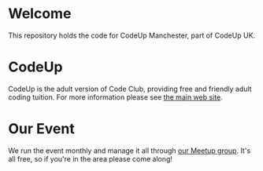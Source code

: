 # Welcome
This repository holds the code for CodeUp Manchester, part of CodeUp UK.

# CodeUp
CodeUp is the adult version of Code Club, providing free and friendly adult coding tuition. 
For more information please see [the main web site](http://codeup.org.uk/).

# Our Event
We run the event monthly and manage it all through 
[our Meetup group](https://www.meetup.com/CodeUp-Salford/).
It's all free, so if you're in the area please come along!
